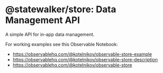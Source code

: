 # @statewalker/store: Data Management API

A simple API for in-app data management.

For working examples see this Observable Notebook: 
- https://observablehq.com/@kotelnikov/observable-store-example
- https://observablehq.com/@kotelnikov/observable-store-description
- https://observablehq.com/@kotelnikov/observable-store

